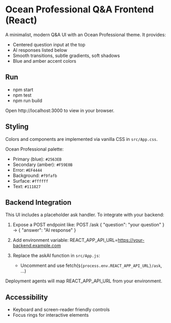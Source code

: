 # Ocean Professional Q&A Frontend (React)

A minimalist, modern Q&A UI with an Ocean Professional theme. It provides:
- Centered question input at the top
- AI responses listed below
- Smooth transitions, subtle gradients, soft shadows
- Blue and amber accent colors

## Run

- npm start
- npm test
- npm run build

Open http://localhost:3000 to view in your browser.

## Styling

Colors and components are implemented via vanilla CSS in `src/App.css`.

Ocean Professional palette:
- Primary (blue): `#2563EB`
- Secondary (amber): `#F59E0B`
- Error: `#EF4444`
- Background: `#f9fafb`
- Surface: `#ffffff`
- Text: `#111827`

## Backend Integration

This UI includes a placeholder ask handler. To integrate with your backend:

1) Expose a POST endpoint like:
   POST /ask
   { "question": "your question" } -> { "answer": "AI response" }

2) Add environment variable:
   REACT_APP_API_URL=https://your-backend.example.com

3) Replace the askAI function in `src/App.js`:
   - Uncomment and use fetch(`${process.env.REACT_APP_API_URL}/ask`, ...)

Deployment agents will map REACT_APP_API_URL from your environment.

## Accessibility

- Keyboard and screen-reader friendly controls
- Focus rings for interactive elements
